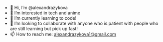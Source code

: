 - 👋 Hi, I’m @alexandrazykova
- 👀 I’m interested in tech and anime
- 🌱 I’m currently learning to code!
- 💞️ I’m looking to collaborate with anyone who is patient with people who are still learning but pick up fast!
- 📫 How to reach me: alexandrazykova1@gmail.com

<!---
alexandrazykova/alexandrazykova is a ✨ special ✨ repository because its `README.md` (this file) appears on your GitHub profile.
You can click the Preview link to take a look at your changes.
--->
